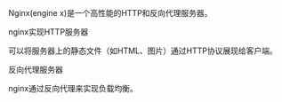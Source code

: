 Nginx\(engine x\)是一个高性能的HTTP和反向代理服务器。







nginx实现HTTP服务器

可以将服务器上的静态文件（如HTML、图片）通过HTTP协议展现给客户端。

反向代理服务器

nginx通过反向代理来实现负载均衡。

